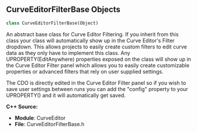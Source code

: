 ## CurveEditorFilterBase Objects

```python
class CurveEditorFilterBase(Object)
```

An abstract base class for Curve Editor Filtering. If you inherit from this class your class will automatically
show up in the Curve Editor's Filter dropdown. This allows projects to easily create custom filters to edit curve
data as they only have to implement this class. Any UPROPERTY(EditAnywhere) properties exposed on the class will
show up in the Curve Editor Filter panel which allows you to easily create customizable properties or advanced filters
that rely on user supplied settings.

The CDO is directly edited in the Curve Editor Filter panel so if you wish to save user settings between runs you can
add the "config" property to your UPROPERTY() and it will automatically get saved.

**C++ Source:**

- **Module**: CurveEditor
- **File**: CurveEditorFilterBase.h

<a id="unreal.CurveEditorBakeFilter"></a>